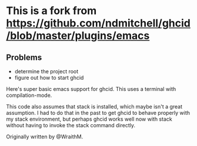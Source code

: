 # This is a fork from https://github.com/ndmitchell/ghcid/blob/master/plugins/emacs

## Problems
* determine the project root
* figure out how to start ghcid

Here's super basic emacs support for ghcid. This uses a terminal with compilation-mode.

This code also assumes that stack is installed, which maybe isn't a great assumption. I had to do that in the past to get ghcid to behave properly with my stack environment, but perhaps ghcid works well now with stack without having to invoke the stack command directly.

Originally written by @WraithM.
